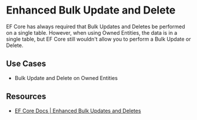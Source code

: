 # Enhanced Bulk Update and Delete

EF Core has always required that Bulk Updates and Deletes be performed on a single table.  However, when using Owned Entities, the data is in a single table, but EF Core still wouldn't allow you to perform a Bulk Update or Delete.

## Use Cases

- Bulk Update and Delete on Owned Entities

## Resources

- [EF Core Docs | Enhanced Bulk Updates and Deletes](https://learn.microsoft.com/en-us/ef/core/what-is-new/ef-core-8.0/whatsnew#better-executeupdate-and-executedelete)
